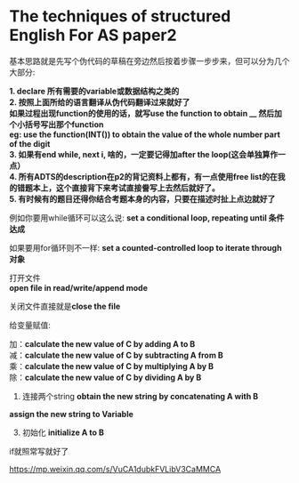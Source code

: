 #  The techniques of structured English For AS paper2


基本思路就是先写个伪代码的草稿在旁边然后按着步骤一步步来，但可以分为几个大部分:

**1. declare 所有需要的variable或数据结构之类的** <br>
**2. 按照上面所给的语言翻译从伪代码翻译过来就好了** <br>
     **如果过程出现function的使用的话，就写use the function to obtain __ 然后加个小括号写出那个function** <br>
     **eg: use the function(INT()) to obtain the value of the whole number part of the digit**  <br>
**3. 如果有end while, next i, 啥的，一定要记得加after the loop(这会单独算作一点）** <br>
**4. 所有ADTS的description在p2的背记资料上都有，有一点使用free list的在我的错题本上，这个直接背下来考试直接誊写上去然后就好了。** <br>
**5. 有时候有的题目还得你结合考题本身的内容，只要在描述时扯上点边就好了**
<br>


例如你要用while循环可以这么说:
**set a conditional loop, repeating until 条件达成**



如果要用for循环则不一样:
**set a counted-controlled loop to iterate through 对象**



打开文件<br>
**open file in read/write/append mode**


关闭文件直接就是**close the file**


给变量赋值:

加：**calculate the new value of C by adding A to B**<br>
减：**calculate the new value of C by subtracting A from B**<br>
乘：**calculate the new value of C by multiplying A by B**<br>
除：**calculate the new value of C by dividing A by B**<br>

1. 连接两个string
**obtain the new string by concatenating A with B**

**assign the new string to Variable**

3. 初始化
**initialize A to B**


if就照常写就好了


https://mp.weixin.qq.com/s/VuCA1dubkFVLibV3CaMMCA
